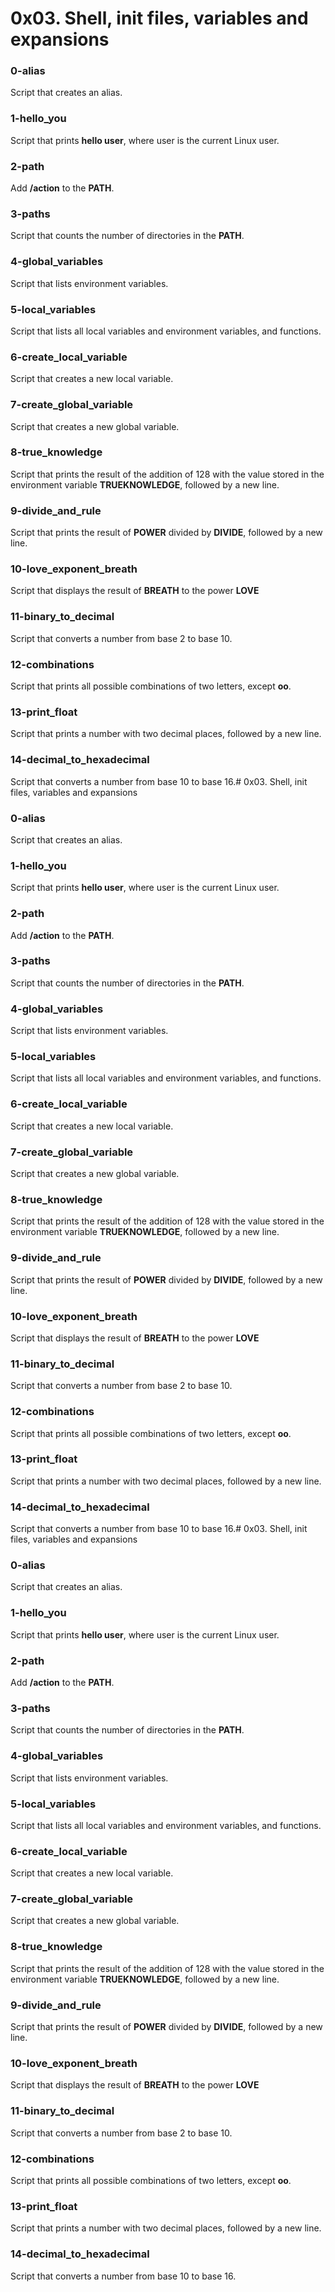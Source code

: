 # 0x03. Shell, init files, variables and expansions

### 0-alias 

Script that creates an alias.

### 1-hello_you 

Script that prints **hello user**, where user is the current Linux user.

### 2-path

Add **/action** to the **PATH**.

### 3-paths

Script that counts the number of directories in the **PATH**.

### 4-global_variables

Script that lists environment variables.

### 5-local_variables

Script that lists all local variables and environment variables, and functions.

### 6-create_local_variable

Script that creates a new local variable.

### 7-create_global_variable

Script that creates a new global variable.

### 8-true_knowledge

Script that prints the result of the addition of 128 with the value stored in the environment variable **TRUEKNOWLEDGE**, followed by a new line.

### 9-divide_and_rule

Script that prints the result of **POWER** divided by **DIVIDE**, followed by a new line.

### 10-love_exponent_breath

Script that displays the result of **BREATH** to the power **LOVE**

### 11-binary_to_decimal

Script that converts a number from base 2 to base 10.

### 12-combinations

Script that prints all possible combinations of two letters, except **oo**.

### 13-print_float

Script that prints a number with two decimal places, followed by a new line.

### 14-decimal_to_hexadecimal

Script that converts a number from base 10 to base 16.# 0x03. Shell, init files, variables and expansions

### 0-alias 

Script that creates an alias.

### 1-hello_you 

Script that prints **hello user**, where user is the current Linux user.

### 2-path

Add **/action** to the **PATH**.

### 3-paths

Script that counts the number of directories in the **PATH**.

### 4-global_variables

Script that lists environment variables.

### 5-local_variables

Script that lists all local variables and environment variables, and functions.

### 6-create_local_variable

Script that creates a new local variable.

### 7-create_global_variable

Script that creates a new global variable.

### 8-true_knowledge

Script that prints the result of the addition of 128 with the value stored in the environment variable **TRUEKNOWLEDGE**, followed by a new line.

### 9-divide_and_rule

Script that prints the result of **POWER** divided by **DIVIDE**, followed by a new line.

### 10-love_exponent_breath

Script that displays the result of **BREATH** to the power **LOVE**

### 11-binary_to_decimal

Script that converts a number from base 2 to base 10.

### 12-combinations

Script that prints all possible combinations of two letters, except **oo**.

### 13-print_float

Script that prints a number with two decimal places, followed by a new line.

### 14-decimal_to_hexadecimal

Script that converts a number from base 10 to base 16.# 0x03. Shell, init files, variables and expansions

### 0-alias 

Script that creates an alias.

### 1-hello_you 

Script that prints **hello user**, where user is the current Linux user.

### 2-path

Add **/action** to the **PATH**.

### 3-paths

Script that counts the number of directories in the **PATH**.

### 4-global_variables

Script that lists environment variables.

### 5-local_variables

Script that lists all local variables and environment variables, and functions.

### 6-create_local_variable

Script that creates a new local variable.

### 7-create_global_variable

Script that creates a new global variable.

### 8-true_knowledge

Script that prints the result of the addition of 128 with the value stored in the environment variable **TRUEKNOWLEDGE**, followed by a new line.

### 9-divide_and_rule

Script that prints the result of **POWER** divided by **DIVIDE**, followed by a new line.

### 10-love_exponent_breath

Script that displays the result of **BREATH** to the power **LOVE**

### 11-binary_to_decimal

Script that converts a number from base 2 to base 10.

### 12-combinations

Script that prints all possible combinations of two letters, except **oo**.

### 13-print_float

Script that prints a number with two decimal places, followed by a new line.

### 14-decimal_to_hexadecimal

Script that converts a number from base 10 to base 16.
